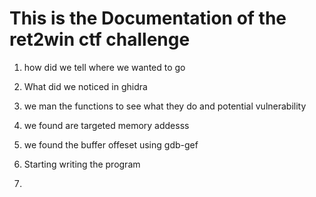 # This is the Documentation of the ret2win ctf challenge


1. how did we tell where we wanted to go

2. What did we noticed in ghidra

3. we man the functions to see what they do and potential vulnerability

4. we found are targeted memory addesss

5. we found the buffer offeset using gdb-gef

6. Starting writing the program

7. 
